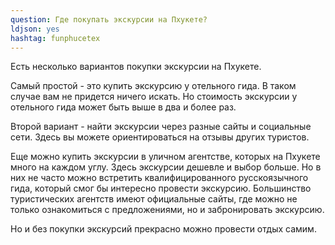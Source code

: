 ```yaml
---
question: Где покупать экскурсии на Пхукете?
ldjson: yes
hashtag: funphucetex
---
```


Есть несколько вариантов покупки экскурсии на Пхукете.

Самый простой - это купить экскурсию у отельного гида. В таком случае вам не придется ничего искать. Но стоимость экскурсии у отельного гида может быть выше в два и более раз. 

Второй вариант - найти экскурсии через разные сайты и социальные сети. Здесь вы можете ориентироваться на отзывы других туристов. 

Еще можно купить экскурсии в уличном агентстве, которых на Пхукете много на каждом углу. Здесь экскурсии дешевле и выбор больше. Но в них не часто можно встретить квалифицированного русскоязычного гида, который смог бы интересно провести экскурсию. Большинство туристических агентств имеют официальные сайты, где можно не только ознакомиться с предложениями, но и забронировать экскурсию.

Но и без покупки экскурсий прекрасно можно провести отдых самим.
